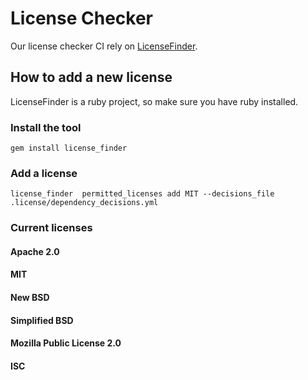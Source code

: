 # License Checker

Our license checker CI rely on [LicenseFinder](https://github.com/pivotal/LicenseFinder).

## How to add a new license

LicenseFinder is a ruby project, so make sure you have ruby installed.

### Install the tool

```shell
gem install license_finder
```

### Add a license

```shell
license_finder  permitted_licenses add MIT --decisions_file .license/dependency_decisions.yml
```

### Current licenses
#### Apache 2.0
#### MIT
#### New BSD
#### Simplified BSD
#### Mozilla Public License 2.0
#### ISC